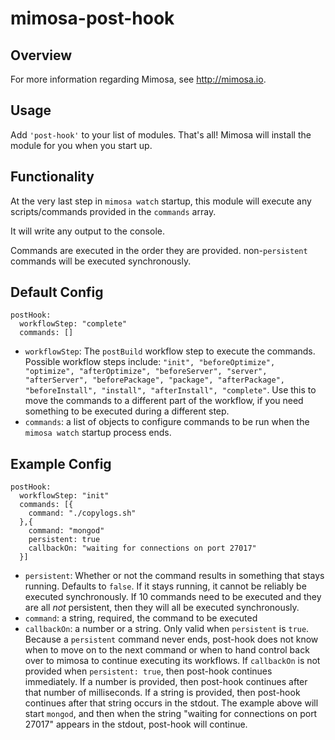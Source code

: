 mimosa-post-hook
===========
## Overview

For more information regarding Mimosa, see http://mimosa.io.

## Usage

Add `'post-hook'` to your list of modules.  That's all!  Mimosa will install the module for you when you start up.

## Functionality

At the very last step in `mimosa watch` startup, this module will execute any scripts/commands provided in the `commands` array.

It will write any output to the console.

Commands are executed in the order they are provided.  non-`persistent` commands will be executed synchronously.

## Default Config

```
postHook:
  workflowStep: "complete"
  commands: []
```

* `workflowStep`: The `postBuild` workflow step to execute the commands. Possible workflow steps include: `"init", "beforeOptimize", "optimize", "afterOptimize", "beforeServer", "server", "afterServer", "beforePackage", "package", "afterPackage", "beforeInstall", "install", "afterInstall", "complete"`.  Use this to move the commands to a different part of the workflow, if you need something to be executed during a different step.
* `commands`: a list of objects to configure commands to be run when the `mimosa watch` startup process ends.

## Example Config

```
postHook:
  workflowStep: "init"
  commands: [{
    command: "./copylogs.sh"
  },{
    command: "mongod"
    persistent: true
    callbackOn: "waiting for connections on port 27017"
  }]
```

* `persistent`: Whether or not the command results in something that stays running. Defaults to `false`.  If it stays running, it cannot be reliably be executed synchronously. If 10 commands need to be executed and they are all _not_ persistent, then they will all be executed synchronously.
* `command`: a string, required, the command to be executed
* `callbackOn`: a number or a string. Only valid when `persistent` is `true`. Because a `persistent` command never ends, post-hook does not know when to move on to the next command or when to hand control back over to mimosa to continue executing its workflows. If `callbackOn` is not provided when `persistent: true`, then post-hook continues immediately.  If a number is provided, then post-hook continues after that number of milliseconds.  If a string is provided, then post-hook continues after that string occurs in the stdout. The example above will start `mongod`, and then when the string "waiting for connections on port 27017" appears in the stdout, post-hook will continue.

